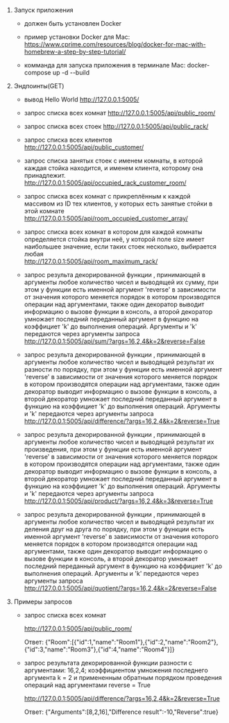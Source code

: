 1. Запуск приложения

    - должен быть установлен Docker

    - пример установки Docker для Mac:
        https://www.cprime.com/resources/blog/docker-for-mac-with-homebrew-a-step-by-step-tutorial/

    - комманда для запуска приложения в терминале Mac:
        docker-compose up -d --build


2. Эндпоинты(GET)

    - вывод Hello World
        http://127.0.0.1:5005/

    - запрос списка всех комнат 
        http://127.0.0.1:5005/api/public_room/    

    - запрос списка всех стоек 
        http://127.0.0.1:5005/api/public_rack/   

    - запрос списка всех клиентов 
        http://127.0.0.1:5005/api/public_customer/    

    - запрос списка занятых стоек с именем комнаты, в которой каждая стойка находится, и именем клиента, которому она принадлежит.         
        http://127.0.0.1:5005/api/occupied_rack_customer_room/

    - запрос списка всех комнат с прикреплённым к каждой массивом из ID тех клиентов, у которых есть занятые стойки в этой комнате    
        http://127.0.0.1:5005/api/room_occupied_customer_array/

    - запрос списка всех комнат в котором для каждой комнаты определяется стойка внутри неё, у которой поле size имеет наибольшее значение, если таких стоек несколько, выбирается любая   
        http://127.0.0.1:5005/api/room_maximum_rack/

    - запрос результа декорированной функции , принимающей в аргументы любое количество чисел и выводящей их сумму, при этом у функции есть именной аргумент 'reverse' в зависимости от значения которого меняется порядок в котором производятся операции над аргументами, также один декоратор выводит информацию о вызове функции в консоль, а второй декоратор умножает последний переданный аргумент в функцию на коэффициет 'k' до выполнения операций. Аргументы и 'k' передаются через аргументы запроса
        http://127.0.0.1:5005/api/sum/?args=16,2,4&k=2&reverse=False

    - запрос результа декорированной функции , принимающей в аргументы любое количество чисел и выводящей результат их разности по порядку, при этом у функции есть именной аргумент 'reverse' в зависимости от значения которого меняется порядок в котором производятся операции над аргументами, также один декоратор выводит информацию о вызове функции в консоль, а второй декоратор умножает последний переданный аргумент в функцию на коэффициет 'k' до выполнения операций. Аргументы и 'k' передаются через аргументы запроса   
        http://127.0.0.1:5005/api/difference/?args=16,2,4&k=2&reverse=True

    - запрос результа декорированной функции , принимающей в аргументы любое количество чисел и выводящей результат их произведения, при этом у функции есть именной аргумент 'reverse' в зависимости от значения которого меняется порядок в котором производятся операции над аргументами, также один декоратор выводит информацию о вызове функции в консоль, а второй декоратор умножает последний переданный аргумент в функцию на коэффициет 'k' до выполнения операций. Аргументы и 'k' передаются через аргументы запроса 
        http://127.0.0.1:5005/api/product/?args=16,2,4&k=3&reverse=True  
        
    - запрос результа декорированной функции , принимающей в аргументы любое количество чисел и выводящей результат их деления друг на друга по порядку, при этом у функции есть именной аргумент 'reverse' в зависимости от значения которого меняется порядок в котором производятся операции над аргументами, также один декоратор выводит информацию о вызове функции в консоль, а второй декоратор умножает последний переданный аргумент в функцию на коэффициет 'k' до выполнения операций. Аргументы и 'k' передаются через аргументы запроса     
        http://127.0.0.1:5005/api/quotient/?args=16,2,4&k=2&reverse=False


3. Примеры запросов        

    - запрос списка всех комнат 

        http://127.0.0.1:5005/api/public_room/

        Ответ: 
        {"Room":[{"id":1,"name":"Room1"},{"id":2,"name":"Room2"},{"id":3,"name":"Room3"},{"id":4,"name":"Room4"}]}

    - запрос результата декорированной функции разности с аргументами: 16,2,4; коэффициентом умножения последнего аргумента k = 2 и примененным обратным порядком проведения операций над аргументами reverse = True
    
        http://127.0.0.1:5005/api/difference/?args=16,2,4&k=2&reverse=True    

        Ответ:
        {"Arguments":[8,2,16],"Difference result":-10,"Reverse":true}
